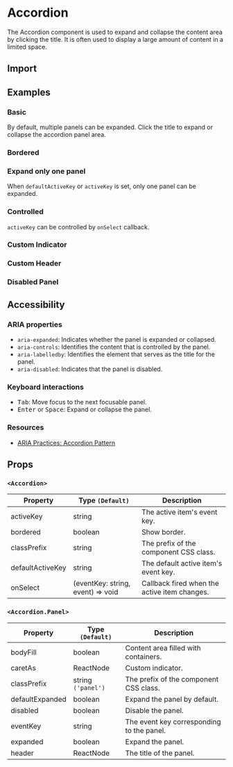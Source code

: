 # Accordion

The Accordion component is used to expand and collapse the content area by clicking the title. It is often used to display a large amount of content in a limited space.

## Import

<!--{include:<import-guide>}-->

## Examples

### Basic

By default, multiple panels can be expanded. Click the title to expand or collapse the accordion panel area.

<!--{include:`basic.md`}-->

### Bordered

<!--{include:`bordered.md`}-->

### Expand only one panel

When `defaultActiveKey` or `activeKey` is set, only one panel can be expanded.

<!--{include:`accordion.md`}-->

### Controlled

`activeKey` can be controlled by `onSelect` callback.

<!--{include:`controlled.md`}-->

### Custom Indicator

<!--{include:`custom-indicator.md`}-->

### Custom Header

<!--{include:`custom-header.md`}-->

### Disabled Panel

<!--{include:`disabled-panel.md`}-->

## Accessibility

### ARIA properties

- `aria-expanded`: Indicates whether the panel is expanded or collapsed.
- `aria-controls`: Identifies the content that is controlled by the panel.
- `aria-labelledby`: Identifies the element that serves as the title for the panel.
- `aria-disabled`: Indicates that the panel is disabled.

### Keyboard interactions

- <kbd>Tab</kbd>: Move focus to the next focusable panel.
- <kbd>Enter</kbd> or <kbd>Space</kbd>: Expand or collapse the panel.

### Resources

- [ARIA Practices: Accordion Pattern](https://www.w3.org/WAI/ARIA/apg/patterns/accordion/)

## Props

### `<Accordion>`

| Property         | Type `(Default)`                  | Description                                  |
| ---------------- | --------------------------------- | -------------------------------------------- |
| activeKey        | string                            | The active item's event key.                 |
| bordered         | boolean                           | Show border.                                 |
| classPrefix      | string                            | The prefix of the component CSS class.       |
| defaultActiveKey | string                            | The default active item's event key.         |
| onSelect         | (eventKey: string, event) => void | Callback fired when the active item changes. |

### `<Accordion.Panel>`

| Property        | Type `(Default)`   | Description                               |
| --------------- | ------------------ | ----------------------------------------- |
| bodyFill        | boolean            | Content area filled with containers.      |
| caretAs         | ReactNode          | Custom indicator.                         |
| classPrefix     | string `('panel')` | The prefix of the component CSS class.    |
| defaultExpanded | boolean            | Expand the panel by default.              |
| disabled        | boolean            | Disable the panel.                        |
| eventKey        | string             | The event key corresponding to the panel. |
| expanded        | boolean            | Expand the panel.                         |
| header          | ReactNode          | The title of the panel.                   |
